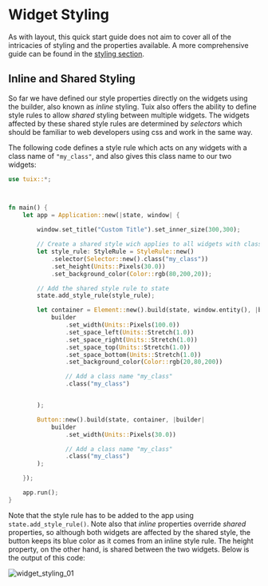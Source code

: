 # Widget Styling

As with layout, this quick start guide does not aim to cover all of the intricacies of styling and the properties available. A more comprehensive guide can be found in the [styling section]().

## Inline and Shared Styling

So far we have defined our style properties directly on the widgets using the builder, also known as *inline* styling. Tuix also offers the ability to define style rules to allow *shared* styling between multiple widgets. The widgets affected by these shared style rules are determined by *selectors* which should be familiar to web developers using css and work in the same way.

The following code defines a style rule which acts on any widgets with a class name of `"my_class"`, and also gives this class name to our two widgets:

```rs
use tuix::*;



fn main() {
    let app = Application::new(|state, window| {
        
        window.set_title("Custom Title").set_inner_size(300,300);

        // Create a shared style wich applies to all widgets with class name "my_class"
        let style_rule: StyleRule = StyleRule::new()
            .selector(Selector::new().class("my_class"))
            .set_height(Units::Pixels(30.0))
            .set_background_color(Color::rgb(80,200,20));

        // Add the shared style rule to state
        state.add_style_rule(style_rule);

        let container = Element::new().build(state, window.entity(), |builder| 
            builder
                .set_width(Units::Pixels(100.0))
                .set_space_left(Units::Stretch(1.0))
                .set_space_right(Units::Stretch(1.0))
                .set_space_top(Units::Stretch(1.0))
                .set_space_bottom(Units::Stretch(1.0))
                .set_background_color(Color::rgb(20,80,200))

                // Add a class name "my_class"
                .class("my_class")


        );

        Button::new().build(state, container, |builder| 
            builder
                .set_width(Units::Pixels(30.0))

                // Add a class name "my_class"
                .class("my_class")
        );

    });

    app.run();
}
```

Note that the style rule has to be added to the app using `state.add_style_rule()`. Note also that *inline* properties override *shared* properties, so although both widgets are affected by the shared style, the button keeps its blue color as it comes from an inline style rule. The height property, on the other hand, is shared between the two widgets. Below is the output of this code:

![widget_styling_01](../../images/widget_styling_01.png)
